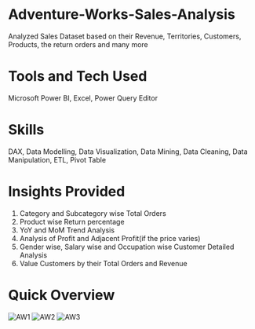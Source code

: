 # Adventure-Works-Sales-Analysis
Analyzed Sales Dataset based on their Revenue, Territories, Customers, Products, the return orders and many more
# Tools and Tech Used 
Microsoft Power BI, Excel, Power Query Editor
# Skills 
DAX, Data Modelling, Data Visualization, Data Mining, Data Cleaning, Data Manipulation, ETL, Pivot Table
# Insights Provided 
1. Category and Subcategory wise Total Orders 
2. Product wise Return percentage 
3. YoY and MoM Trend Analysis
4. Analysis of Profit and Adjacent Profit(if the price varies)
5. Gender wise, Salary wise and Occupation wise Customer Detailed Analysis
6. Value Customers by their Total Orders and Revenue 
# Quick Overview
![AW1](https://github.com/user-attachments/assets/2e04472e-7679-46f7-8198-fa897034c9a3)
![AW2](https://github.com/user-attachments/assets/d8905088-10dd-4e20-ad23-c6cdb76870f1)
![AW3](https://github.com/user-attachments/assets/f5ec7fcb-9fa4-4fc7-aabe-30a460e1f594)


